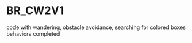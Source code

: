 # BR_CW2V1
code with wandering, obstacle avoidance, searching for colored boxes behaviors completed
